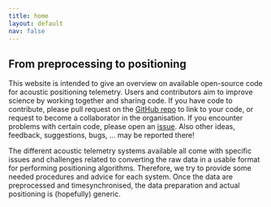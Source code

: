 ```yaml
---
title: home
layout: default
nav: false
---
```


## From preprocessing to positioning

This website is intended to give an overview on available open-source code for acoustic positioning telemetry. Users and contributors aim to improve science by working together and sharing code. If you have code to contribute, please pull request on the [GitHub repo](https://github.com/APosTel-team/APosTel-team.github.io) to link to your code, or request to become a collaborator in the organisation. If you encounter problems with certain code, please open an [issue](https://github.com/APosTel-team/APosTel-team.github.io/issues). Also other ideas, feedback, suggestions, bugs, ... may be reported there!

The different acoustic telemetry systems available all come with specific issues and challenges related to converting the raw data in a usable format for performing positioning algorithms. Therefore, we try to provide some needed procedures and advice for each system. Once the data are preprocessed and timesynchronised, the data preparation and actual positioning is (hopefully) generic.

